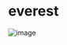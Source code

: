 # everest 
![image](https://github.com/AlejandroMezaing/everest/assets/99505524/2f55f088-41c4-4f4c-9100-4bac0dd8d696)
